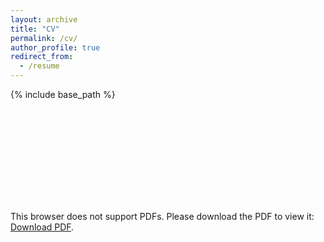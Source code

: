 ```yaml
---
layout: archive
title: "CV"
permalink: /cv/
author_profile: true
redirect_from:
  - /resume
---
```


{% include base_path %}

<object data="https://http://shiyuanyuan.site/images/cv.pdf" type="application/pdf" width="700px" height="700px">
    <embed src="https://http://shiyuanyuan.site/images/cv.pdf">
        <p>This browser does not support PDFs. Please download the PDF to view it: <a href="https://http://shiyuanyuan.site/images/cv.pdf">Download PDF</a>.</p>
    </embed>
</object>
 